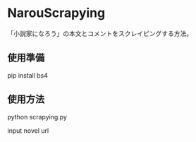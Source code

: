 # NarouScrapying
「小説家になろう」の本文とコメントをスクレイピングする方法。

## 使用準備
pip install bs4

## 使用方法
python scrapying.py

input novel url
